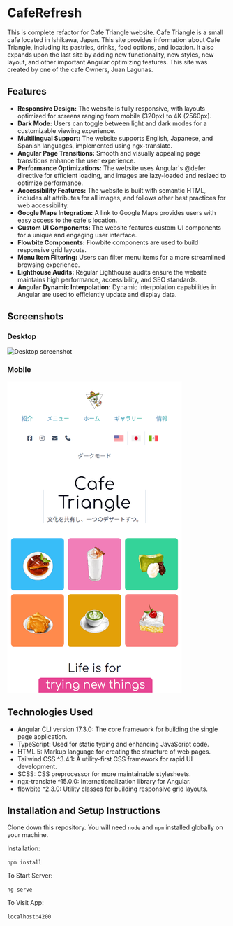 # CafeRefresh

This is complete refactor for Cafe Triangle website. Cafe Triangle is a small cafe located in Ishikawa, Japan. This site provides information about Cafe Triangle, including its pastries, drinks, food options, and location. It also expands upon the last site by adding new functionality, new styles, new layout, and other important Angular optimizing features. This site was created by one of the cafe Owners, Juan Lagunas.

## Features

- **Responsive Design:** The website is fully responsive, with layouts optimized for screens ranging from mobile (320px) to 4K (2560px).
- **Dark Mode:** Users can toggle between light and dark modes for a customizable viewing experience.
- **Multilingual Support:** The website supports English, Japanese, and Spanish languages, implemented using ngx-translate.
- **Angular Page Transitions:** Smooth and visually appealing page transitions enhance the user experience.
- **Performance Optimizations:** The website uses Angular's @defer directive for efficient loading, and images are lazy-loaded and resized to optimize performance.
- **Accessibility Features:** The website is built with semantic HTML, includes alt attributes for all images, and follows other best practices for web accessibility.
- **Google Maps Integration:** A link to Google Maps provides users with easy access to the cafe's location.
- **Custom UI Components:** The website features custom UI components for a unique and engaging user interface.
- **Flowbite Components:** Flowbite components are used to build responsive grid layouts.
- **Menu Item Filtering:** Users can filter menu items for a more streamlined browsing experience.
- **Lighthouse Audits:** Regular Lighthouse audits ensure the website maintains high performance, accessibility, and SEO standards.
- **Angular Dynamic Interpolation:** Dynamic interpolation capabilities in Angular are used to efficiently update and display data.

## Screenshots

### Desktop

![Desktop screenshot](assets/screenshots/desktop.png)

### Mobile

![Mobile screenshot](src/assets/screenshots/mobile.png)

## Technologies Used

- Angular CLI version 17.3.0: The core framework for building the single page application.
- TypeScript: Used for static typing and enhancing JavaScript code.
- HTML 5: Markup language for creating the structure of web pages.
- Tailwind CSS ^3.4.1: A utility-first CSS framework for rapid UI development.
- SCSS: CSS preprocessor for more maintainable stylesheets.
- ngx-translate ^15.0.0: Internationalization library for Angular.
- flowbite ^2.3.0: Utility classes for building responsive grid layouts.

## Installation and Setup Instructions

Clone down this repository. You will need `node` and `npm` installed globally on your machine.

Installation:

`npm install`

To Start Server:

`ng serve`

To Visit App:

`localhost:4200`

